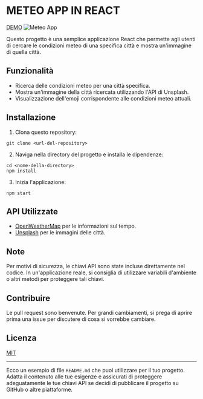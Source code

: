 # METEO APP IN REACT

[DEMO](https://resilient-dasik-15f023.netlify.app/)
![Meteo App](https://github.com/DomenicoCentrone/meteo-app/assets/76876906/e1db41a6-d4a8-483e-bb7c-961083db2dc5)

Questo progetto è una semplice applicazione React che permette agli utenti di cercare le condizioni meteo di una specifica città e mostra un'immagine di quella città.

## Funzionalità

- Ricerca delle condizioni meteo per una città specifica.
- Mostra un'immagine della città ricercata utilizzando l'API di Unsplash.
- Visualizzazione dell'emoji corrispondente alle condizioni meteo attuali.

## Installazione

1. Clona questo repository:
```
git clone <url-del-repository>
```

2. Naviga nella directory del progetto e installa le dipendenze:
```
cd <nome-della-directory>
npm install
```

3. Inizia l'applicazione:
```
npm start
```

## API Utilizzate

- [OpenWeatherMap](https://openweathermap.org/) per le informazioni sul tempo.
- [Unsplash](https://unsplash.com/developers) per le immagini delle città.

## Note

Per motivi di sicurezza, le chiavi API sono state incluse direttamente nel codice. In un'applicazione reale, si consiglia di utilizzare variabili d'ambiente o altri metodi per proteggere tali chiavi.

## Contribuire

Le pull request sono benvenute. Per grandi cambiamenti, si prega di aprire prima una issue per discutere di cosa si vorrebbe cambiare.

## Licenza

[MIT](https://choosealicense.com/licenses/mit/)

---

Ecco un esempio di file `README.md` che puoi utilizzare per il tuo progetto. Adatta il contenuto alle tue esigenze e assicurati di proteggere adeguatamente le tue chiavi API se decidi di pubblicare il progetto su GitHub o altre piattaforme.
